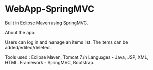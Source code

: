 # WebApp-SpringMVC

Built in Eclipse Maven using SpringMVC.

About the app:

Users can log in and manage an items list. The items can be added/edited/deleted.

Tools used : Eclipse Maven, Tomcat 7./n
Languages - Java, JSP, XML, HTML.
Framework - SpringMVC, Bootstrap.
